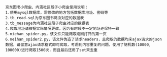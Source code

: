 	京东图书小爬虫、内涵社区段子小爬虫使用说明：
	1.使用mysql数据库，需修改的地方包括数据库地址、密码等
	2.tb_read.sql为京东图书爬虫对应的数据表
	3.tb_message为内涵社区段子爬虫对应的数据表
	4.爬取地址请根据实际情况更改，因为有时候不一定地址还保持一致
	5.niehan_spider.py，该文件只能爬取刚刚打开的第一页
	6.neihan_spider2.py，该文件伪造了请求headers，且爬取的数据均来ajax请求的json数据，请留意ajax请求格式即可爬取，考虑到内容重复的问题，使用了随机数(10000, 100000)进行爬取1500次，而且最后还用了set来去重


